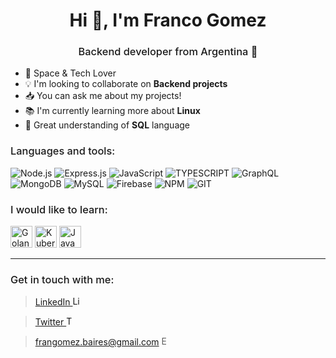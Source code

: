 <h1 align="center">Hi 👋, I'm Franco Gomez</h1>
<h3 align="center" style="font-weight: 500;">Backend developer from Argentina 👾</h3>

- 🚀 Space & Tech Lover
- 💡 I'm looking to collaborate on **Backend projects**
- 📥 You can ask me about my projects!
- 📚 I'm currently learning more about **Linux**
- 🧠 Great understanding of **SQL** language

<h3 style="font-weight: 500;">Languages and tools:</h3>

![Node.js](https://img.icons8.com/color/35/nodejs.png) ![Express.js](https://img.icons8.com/color/35/express.png) ![JavaScript](https://img.icons8.com/color/35/javascript.png) ![TYPESCRIPT](https://img.icons8.com/color/35/typescript.png) ![GraphQL](https://img.icons8.com/color/35/000000/graphql.png) ![MongoDB](https://img.icons8.com/color/35/mongodb.png) ![MySQL](https://img.icons8.com/color/35/mysql-logo.png) ![Firebase](https://img.icons8.com/color/35/firebase.png) ![NPM](https://img.icons8.com/color/35/npm.png) ![GIT](https://img.icons8.com/color/35/git.png)

<h3 style="font-weight: 500;">I would like to learn:</h3>

<img src="https://cdn.icon-icons.com/icons2/2699/PNG/512/golang_logo_icon_171073.png" width="35px" height="35px" alt="Golang"> <img src="https://cdn.icon-icons.com/icons2/2415/PNG/512/java_original_wordmark_logo_icon_146459.png" width="35px" height="35px" alt="Kubernetes"> <img src="https://cdn2.iconfinder.com/data/icons/mixd/512/16_kubernetes-512.png" width="35px" height="35px" alt="Java">

<hr>
<h3 style="font-weight: 500;">Get in touch with me:</h3>

> <a href="https://www.linkedin.com/in/gomezfranco/" target="_BLANK">LinkedIn <img src="https://cdn1.iconfinder.com/data/icons/logotypes/32/square-linkedin-256.png" width="15px" height="15px" alt="LinkedIn"></a>

> <a href="https://twitter.com/sukiDeveloper" target="_BLANK">Twitter <img src="https://cdn3.iconfinder.com/data/icons/2018-social-media-logotypes/1000/2018_social_media_popular_app_logo_twitter-256.png" width="15px" height="15px" alt="Twitter"></a>

> frangomez.baires@gmail.com <img src="https://cdn4.iconfinder.com/data/icons/logos-brands-in-colors/48/google-gmail-256.png" width="15px" height="15px" alt="Email">
